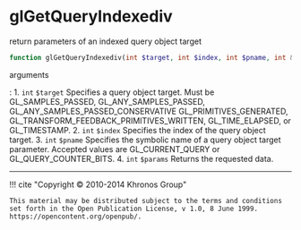 # glGetQueryIndexediv
return parameters of an indexed query object target

```php
function glGetQueryIndexediv(int $target, int $index, int $pname, int &$params) : void
```



arguments

:    1. `int` `$target` Specifies a query object target. Must be
    <constant>GL_SAMPLES_PASSED</constant>,
    <constant>GL_ANY_SAMPLES_PASSED</constant>,
    <constant>GL_ANY_SAMPLES_PASSED_CONSERVATIVE</constant>
    <constant>GL_PRIMITIVES_GENERATED</constant>,
    <constant>GL_TRANSFORM_FEEDBACK_PRIMITIVES_WRITTEN</constant>,
    <constant>GL_TIME_ELAPSED</constant>, or <constant>GL_TIMESTAMP</constant>.
    2. `int` `$index` Specifies the index of the query object target.
    3. `int` `$pname` Specifies the symbolic name of a query object target
    parameter. Accepted values are <constant>GL_CURRENT_QUERY</constant> or
    <constant>GL_QUERY_COUNTER_BITS</constant>.
    4. `int` `$params` Returns the requested data.



---
     

!!! cite "Copyright © 2010-2014 Khronos Group"

    This material may be distributed subject to the terms and conditions set forth in the Open Publication License, v 1.0, 8 June 1999. https://opencontent.org/openpub/.